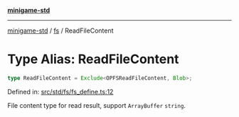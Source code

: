 [**minigame-std**](../../../README.md)

***

[minigame-std](../../../README.md) / [fs](../README.md) / ReadFileContent

# Type Alias: ReadFileContent

```ts
type ReadFileContent = Exclude<OPFSReadFileContent, Blob>;
```

Defined in: [src/std/fs/fs\_define.ts:12](https://github.com/JiangJie/minigame-std/blob/8c5db4b9c3dabb4d0435a493922f29b60a730f0d/src/std/fs/fs_define.ts#L12)

File content type for read result, support `ArrayBuffer` `string`.
